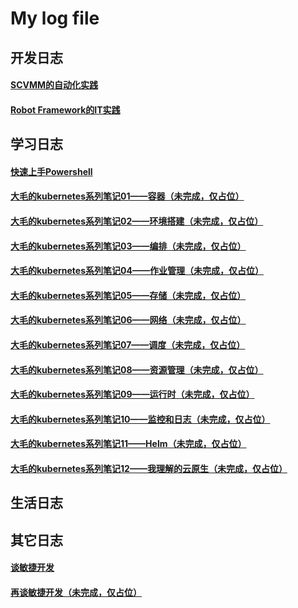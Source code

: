 # My log file

## 开发日志
#### [SCVMM的自动化实践](https://github.com/DamaoShao/blog/issues/2)
#### [Robot Framework的IT实践](https://github.com/DamaoShao/blog/issues/4)

## 学习日志
#### [快速上手Powershell](https://github.com/DamaoShao/blog/issues/3)
#### [大毛的kubernetes系列笔记01——容器（未完成，仅占位）](https://github.com/DamaoShao/blog/issues/5)
#### [大毛的kubernetes系列笔记02——环境搭建（未完成，仅占位）](https://github.com/DamaoShao/blog/issues/6)
#### [大毛的kubernetes系列笔记03——编排（未完成，仅占位）](https://github.com/DamaoShao/blog/issues/7)
#### [大毛的kubernetes系列笔记04——作业管理（未完成，仅占位）](https://github.com/DamaoShao/blog/issues/8)
#### [大毛的kubernetes系列笔记05——存储（未完成，仅占位）](https://github.com/DamaoShao/blog/issues/9)
#### [大毛的kubernetes系列笔记06——网络（未完成，仅占位）](https://github.com/DamaoShao/blog/issues/10)
#### [大毛的kubernetes系列笔记07——调度（未完成，仅占位）](https://github.com/DamaoShao/blog/issues/11)
#### [大毛的kubernetes系列笔记08——资源管理（未完成，仅占位）](https://github.com/DamaoShao/blog/issues/12)
#### [大毛的kubernetes系列笔记09——运行时（未完成，仅占位）](https://github.com/DamaoShao/blog/issues/13)
#### [大毛的kubernetes系列笔记10——监控和日志（未完成，仅占位）](https://github.com/DamaoShao/blog/issues/14)
#### [大毛的kubernetes系列笔记11——Helm（未完成，仅占位）](https://github.com/DamaoShao/blog/issues/15)
#### [大毛的kubernetes系列笔记12——我理解的云原生（未完成，仅占位）](https://github.com/DamaoShao/blog/issues/16)

## 生活日志

## 其它日志
#### [谈敏捷开发](https://github.com/DamaoShao/blog/issues/1)
#### [再谈敏捷开发（未完成，仅占位）](https://github.com/DamaoShao/blog/issues/17)

